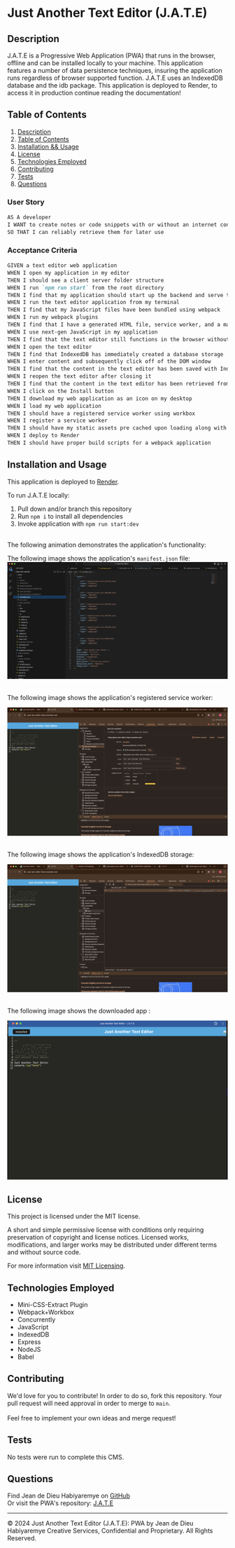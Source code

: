 
# Just Another Text Editor (J.A.T.E)

## Description

J.A.T.E is a Progressive Web Application (PWA) that runs in the browser, offline and can be installed locally to your machine. This application features a number of data persistence techniques, insuring the application runs regardless of browser supported function. J.A.T.E uses an IndexedDB database and the idb package. This application is deployed to Render, to access it in production continue reading the documentation!

## Table of Contents
1. [Description](#description)
2. [Table of Contents](#table-of-contents)
3. [Installation && Usage](#installation-and-usage)
4. [License](#license)
5. [Technologies Employed](#technologies-employed)
6. [Contributing](#contributing)
7. [Tests](#tests)
8. [Questions](#questions)


### User Story

```md
AS A developer
I WANT to create notes or code snippets with or without an internet connection
SO THAT I can reliably retrieve them for later use
```

### Acceptance Criteria 

```md
GIVEN a text editor web application
WHEN I open my application in my editor
THEN I should see a client server folder structure
WHEN I run `npm run start` from the root directory
THEN I find that my application should start up the backend and serve the client
WHEN I run the text editor application from my terminal
THEN I find that my JavaScript files have been bundled using webpack
WHEN I run my webpack plugins
THEN I find that I have a generated HTML file, service worker, and a manifest file
WHEN I use next-gen JavaScript in my application
THEN I find that the text editor still functions in the browser without errors
WHEN I open the text editor
THEN I find that IndexedDB has immediately created a database storage
WHEN I enter content and subsequently click off of the DOM window
THEN I find that the content in the text editor has been saved with IndexedDB
WHEN I reopen the text editor after closing it
THEN I find that the content in the text editor has been retrieved from our IndexedDB
WHEN I click on the Install button
THEN I download my web application as an icon on my desktop
WHEN I load my web application
THEN I should have a registered service worker using workbox
WHEN I register a service worker
THEN I should have my static assets pre cached upon loading along with subsequent pages and static assets
WHEN I deploy to Render
THEN I should have proper build scripts for a webpack application
```

## Installation and Usage
This application is deployed to [Render](https://pwa-text-editor-0qni.onrender.com/).

To run J.A.T.E locally:

1. Pull down and/or branch this repository
2. Run ```npm i``` to install all dependencies
3. Invoke application with ```npm run start:dev```
</br>
The following animation demonstrates the application's functionality:

</br>

The following image shows the application's ```manifest.json``` file:
![manifest](./images/manifesto.png)

</br>
The following image shows the application's registered service worker:

![serviceworker](./images/registered_serviceworker.png)

</br>
The following image shows the application's IndexedDB storage:

![idb](./images/indexdb.png)

</br>
The following image shows the downloaded app :

![DownloadApp](./images/downloadedapp.png)

## License
This project is licensed under the MIT license.

A short and simple permissive license with conditions only requiring preservation of copyright and license notices. Licensed works, modifications, and larger works may be distributed under different terms and without source code.<p/>For more information visit [MIT Licensing](https://choosealicense.com/licenses/mit/).

## Technologies Employed
* Mini-CSS-Extract Plugin
* Webpack+Workbox
* Concurrently
* JavaScript
* IndexedDB
* Express
* NodeJS
* Babel



## Contributing
We'd love for you to contribute! In order to do so, fork this repository. Your pull request will need approval in order to merge to ```main```. <br/><br/> Feel free to implement your own ideas and merge request!

## Tests
No tests were run to complete this CMS.

## Questions
Find Jean de Dieu Habiyaremye on [GitHub](https://github.com/jahdona/)<br/>
Or visit the PWA's repository: [J.A.T.E](https://github.com/jahdona/pwa-text-editor)

- - -
© 2024 Just Another Text Editor (J.A.T.E): PWA by Jean de Dieu Habiyaremye Creative Services, Confidential and Proprietary. All Rights Reserved.
